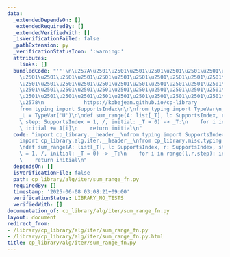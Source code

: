 ```yaml
---
data:
  _extendedDependsOn: []
  _extendedRequiredBy: []
  _extendedVerifiedWith: []
  _isVerificationFailed: false
  _pathExtension: py
  _verificationStatusIcon: ':warning:'
  attributes:
    links: []
  bundledCode: "'''\n\u257A\u2501\u2501\u2501\u2501\u2501\u2501\u2501\u2501\u2501\u2501\
    \u2501\u2501\u2501\u2501\u2501\u2501\u2501\u2501\u2501\u2501\u2501\u2501\u2501\
    \u2501\u2501\u2501\u2501\u2501\u2501\u2501\u2501\u2501\u2501\u2501\u2501\u2501\
    \u2501\u2501\u2501\u2501\u2501\u2501\u2501\u2501\u2501\u2501\u2501\u2501\u2501\
    \u2501\u2501\u2501\u2501\u2501\u2501\u2501\u2501\u2501\u2501\u2501\u2501\u2501\
    \u2578\n             https://kobejean.github.io/cp-library               \n'''\n\
    from typing import SupportsIndex\n\n\nfrom typing import TypeVar\n_T = TypeVar('T')\n\
    _U = TypeVar('U')\n\ndef sum_range(A: list[_T], l: SupportsIndex, r: SupportsIndex,\
    \ step: SupportsIndex = 1, /, initial: _T = 0) -> _T:\n    for i in range(l,r,step):\
    \ initial += A[i]\n    return initial\n"
  code: "import cp_library.__header__\nfrom typing import SupportsIndex\nimport cp_library.alg.__header__\n\
    import cp_library.alg.iter.__header__\nfrom cp_library.misc.typing import _T\n\
    \ndef sum_range(A: list[_T], l: SupportsIndex, r: SupportsIndex, step: SupportsIndex\
    \ = 1, /, initial: _T = 0) -> _T:\n    for i in range(l,r,step): initial += A[i]\n\
    \    return initial\n"
  dependsOn: []
  isVerificationFile: false
  path: cp_library/alg/iter/sum_range_fn.py
  requiredBy: []
  timestamp: '2025-06-08 03:08:21+09:00'
  verificationStatus: LIBRARY_NO_TESTS
  verifiedWith: []
documentation_of: cp_library/alg/iter/sum_range_fn.py
layout: document
redirect_from:
- /library/cp_library/alg/iter/sum_range_fn.py
- /library/cp_library/alg/iter/sum_range_fn.py.html
title: cp_library/alg/iter/sum_range_fn.py
---
```

